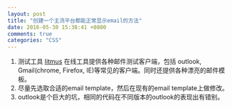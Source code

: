```yaml
---
layout: post
title: "创建一个主流平台都能正常显示email的方法"
date: 2016-05-30 15:38:41 +0800
comments: true
categories: "CSS"
---
```


1. 测试工具 [litmus](https://litmus.com/) 在线工具提供各种邮件测试客户端，包括 outlook, Gmail(chrome, Firefox, IE)等常见的客户端。同时还提供各种漂亮的邮件模板。
2. 尽量先选取合适的email template，然后在现有的email template上做修改。
3. outlook是个巨大的坑，相同的代码在不同版本的outlook的表现出有错别。
